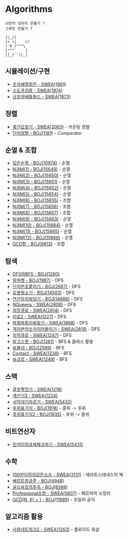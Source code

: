 # Algorithms
```
나만의 강아지 만들기 ? 
그루트 만들기 ?

|\_/|
|> <|    //
( ∇ )"""\
|"^"`    |
||_/``\\_|
```

## 시뮬레이션/구현
* [숫자배열회전 - SWEA(1961)](./src/com/swea/D2/D2_1961.java)
* [스도쿠검증 - SWEA(1974)](./src/com/swea/D2/D2_1974.java)
* [상호의배틀필드 - SWEA(1873)](./src/com/swea/D3/D3_1873.java)

## 정렬
* [중간값찾기 - SWEA(2063)](./src/com/swea/D1/D1_2063_카운팅정렬.java) - 카운팅 정렬
* [단어정렬 - BOJ(1181)](./src/net/acmicpc/정렬/P1181_Comparator.java) - Comparator

## 순열 & 조합
* [모든순열 - BOJ(10974)](./src/net/acmicpc/순열조합/P10974_순열.java) - 순열
* [N과M(1) - BOJ(15649)](./src/net/acmicpc/순열조합/P15649_순열.java) - 순열
* [N과M(2) - BOJ(15650)](./src/net/acmicpc/순열조합/P15650_순열.java) - 순열
* [N과M(3) - BOJ(15651)](./src/net/acmicpc/순열조합/P15651_순열.java) - 순열
* [N과M(4) - BOJ(15652)](./src/net/acmicpc/순열조합/P15652_순열.java) - 순열
* [N과M(5) - BOJ(15654)](./src/net/acmicpc/순열조합/P15654_순열.java) - 순열
* [N과M(6) - BOJ(15655)](./src/net/acmicpc/순열조합/P15655_조합.java) - 조합
* [N과M(7) - BOJ(15656)](./src/net/acmicpc/순열조합/P15656_조합.java) - 조합
* [N과M(8) - BOJ(15657)](./src/net/acmicpc/순열조합/P15657_조합.java) - 조합
* [N과M(9) - BOJ(15663)](./src/net/acmicpc/순열조합/P15663_순열.java) - 순열
* [N과M(10) - BOJ(15664)](./src/net/acmicpc/순열조합/P15664_순열.java) - 순열
* [N과M(11) - BOJ(15665)](./src/net/acmicpc/순열조합/P15665_순열.java) - 순열
* [N과M(12) - BOJ(15666)](./src/net/acmicpc/순열조합/P15666_순열.java) - 순열
* [GCD합 - BOJ(9613)](./src/net/acmicpc/순열조합/P9613_조합.java) - 조합

## 탐색
* [DFS와BFS - BOJ(1260)](./src/net/acmicpc/탐색/P1260_DFS_BFS_기초.java)
* [알파벳 - BOJ(1987)](./src/net/acmicpc/탐색/P1987_DFS.java) - DFS
* [단지번호붙이기 - BOJ(2667)](./src/net/acmicpc/탐색/P2667_DFS.java) - DFS
* [로봇청소기 - BOJ(14503)](./src/net/acmicpc/탐색/P14503_DFS.java) - DFS
* [연산자끼워넣기 - BOJ(14888)](./src/net/acmicpc/탐색/P14888_DFS.java) - DFS
* [NQueens - SWEA(2806)](./src/com/swea/D3/D3_2806_NQueens.java) - DFS
* [최장경로 - SWEA(2814)](./src/com/swea/D3/D3_2814.java) - DFS
* [미로2 - SWEA(1227)](./src/com/swea/D4/D4_1227.java) - DFS
* [파핑파핑지뢰찾기 - SWEA(1868)](./src/com/swea/D4/D4_1868_DFS.java) - DFS
* [격자판의숫자이어붙이기 - SWEA(2819)](./src/com/swea/D4/D4_2819.java) - DFS
* [최적경로 - SWEA(1247)](./src/com/swea/D5/D5_1247.java) - DFS
* [알고스팟 - BOJ(1261)](./src/net/acmicpc/탐색/P1261_BFS_클래스활용.java) - BFS & 클래스 활용
* [보물섬 - BOJ(2589)](./src/net/acmicpc/탐색/P2589_BFS_정올.java) - BFS
* [Contact - SWEA(1238)](./src/com/swea/D4/D4_1238.java) - BFS
* [보급로 - SWEA(1249)](./src/com/swea/D4/R_D4_1249.java) - BFS

## 스택
* [괄호짝짓기 - SWEA(1218)](./src/com/swea/D4/D4_1218_스택.java)
* [계산기3 - SWEA(1224)](./src/com/swea/D4/D4_1224.java)
* [쇠막대기자르기 - SWEA(5432)](./src/com/swea/D4/D4_5432_스택.java)
* [후위표기식 - BOJ(1918)](./src/net/acmicpc/스택/P1918_중위_to_후위.java) - 중위 -> 후위
* [후위표기식2 - BOJ(1935)](./src/net/acmicpc/스택/P1935_후위_to_중위.java) - 후위 -> 중위

## 비트연산자
* [민석이의과제체크하기 - SWEA(5431)](./src/com/swea/D3/D3_5431_비트연산자.java)

## 수학
* [100만이하의모든소수 - SWEA(3131)](./src/com/swea/D3/D3_3131.java) - 에라토스테네스의 체
* [베르트랑공준 - BOJ(4948)](./src/net/acmicpc/수학/P4948_베르트랑공준.java)
* [골드바흐의추측 - BOJ(6588)](./src/net/acmicpc/수학/P6588_골드바흐의추측.java)
* [Professional조합 - SWEA(5607)](./src/com/swea/D3/D3_5607_페르마의소정리.java) - 페르마의 소정리
* [GCD(N, K) = 1 - BOJ(11689)](./src/net/acmicpc/수학/P11689_오일러공식.java) - 오일러 공식

## 알고리즘 활용
* [사람네트워크2 - SWEA(1263)](./src/com/swea/D6/D6_1263.java) - 플로이드 워샬
